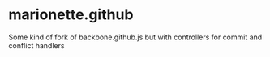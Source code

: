 marionette.github
=================

Some kind of fork of backbone.github.js but with controllers for commit and conflict handlers
